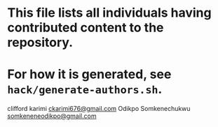 # This file lists all individuals having contributed content to the repository.
# For how it is generated, see `hack/generate-authors.sh`.

clifford karimi <ckarimi676@gmail.com>
Odikpo Somkenechukwu <somkeneneodikpo@gmail.com>
